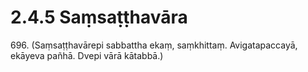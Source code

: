 # 2.4.5 Saṃsaṭṭhavāra

696\. (Saṃsaṭṭhavārepi sabbattha ekaṃ, saṃkhittaṃ. Avigatapaccayā, ekāyeva pañhā. Dvepi vārā kātabbā.)

